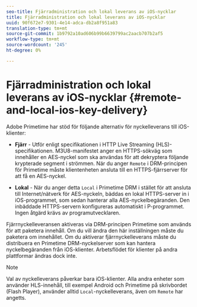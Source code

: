```yaml
---
seo-title: Fjärradministration och lokal leverans av iOS-nycklar
title: Fjärradministration och lokal leverans av iOS-nycklar
uuid: 90f672e7-9301-4e14-adca-db2a8f951a83
translation-type: tm+mt
source-git-commit: 1b9792a10ad606b99b6639799ac2aacb707b2af5
workflow-type: tm+mt
source-wordcount: '245'
ht-degree: 0%

---
```



# Fjärradministration och lokal leverans av iOS-nycklar {#remote-and-local-ios-key-delivery}

Adobe Primetime har stöd för följande alternativ för nyckelleverans till iOS-klienter:

* **Fjärr** - Utför enligt specifikationen i HTTP Live Streaming (HLS)-specifikationen. M3U8-manifestet anger en HTTPS-sökväg som innehåller en AES-nyckel som ska användas för att dekryptera följande krypterade segment i strömmen. När du anger `Remote` i DRM-principen för Primetime måste klientenheten ansluta till en HTTPS-fjärrserver för att få en AES-nyckel.

* **Lokal**  - När du anger detta  `Local` i Primetime DRM i stället för att ansluta till Internet/nätverk för AES-nyckeln, bäddas en lokal HTTPS-server in i iOS-programmet, som sedan hanterar alla AES-nyckelbegäranden. Den inbäddade HTTPS-servern konfigureras automatiskt i P-programmet. Ingen åtgärd krävs av programutvecklaren.

Fjärrnyckelleveransen aktiveras via DRM-principen Primetime som används för att paketera innehåll. Om du vill ändra den här inställningen måste du paketera om innehållet. Om du aktiverar fjärrnyckelleverans måste du distribuera en Primetime DRM-nyckelserver som kan hantera nyckelbegäranden från iOS-klienter. Arbetsflödet för klienter på andra plattformar ändras dock inte.

>[!NOTE]
>
>Val av nyckelleverans påverkar bara iOS-klienter. Alla andra enheter som använder HLS-innehåll, till exempel Android och Primetime på skrivbordet (Flash Player), använder alltid `Local`-nyckelleverans, även om `Remote` har angetts.

